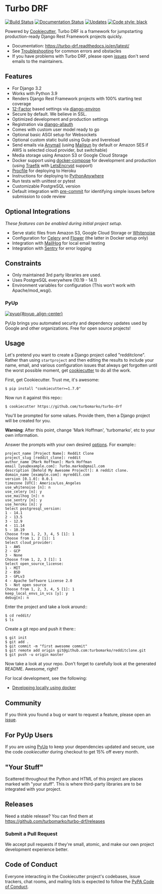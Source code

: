 # Turbo DRF

[![Build Status](https://img.shields.io/github/workflow/status/turbomarko/turbo-drf/CI/master)](https://github.com/turbomarko/turbo-drf/actions?query=workflow%3ACI)
[![Documentation Status](https://readthedocs.org/projects/turbo-drf/badge/?version=latest)](https://turbo-drf.readthedocs.io/en/latest/?badge=latest)
[![Updates](https://pyup.io/repos/github/turbomarko/turbo-drf/shield.svg)](https://pyup.io/repos/github/turbomarko/turbo-drf/)
[![Code style: black](https://img.shields.io/badge/code%20style-black-000000.svg)](https://github.com/ambv/black)

Powered by [Cookiecutter](https://github.com/cookiecutter/cookiecutter), Turbo DRF is a framework for jumpstarting production-ready Django Rest Framework projects quickly.

* Documentation: <https://turbo-drf.readthedocs.io/en/latest/>
* See [Troubleshooting](https://turbo-drf.readthedocs.io/en/latest/troubleshooting.html) for common errors and obstacles
* If you have problems with Turbo DRF, please open [issues](https://github.com/turbomarko/turbo-drf/issues/new) don't send emails to the maintainers.

## Features

-   For Django 3.2
-   Works with Python 3.9
-   Renders Django Rest Framework projects with 100% starting test coverage
-   [12-Factor](http://12factor.net/) based settings via [django-environ](https://github.com/joke2k/django-environ)
-   Secure by default. We believe in SSL.
-   Optimized development and production settings
-   Registration via [django-allauth](https://github.com/pennersr/django-allauth)
-   Comes with custom user model ready to go
-   Optional basic ASGI setup for Websockets
-   Optional custom static build using Gulp and livereload
-   Send emails via [Anymail](https://github.com/anymail/django-anymail) (using [Mailgun](http://www.mailgun.com/) by default or Amazon SES if AWS is selected cloud provider, but switchable)
-   Media storage using Amazon S3 or Google Cloud Storage
-   Docker support using [docker-compose](https://github.com/docker/compose) for development and production (using [Traefik](https://traefik.io/) with [LetsEncrypt](https://letsencrypt.org/) support)
-   [Procfile](https://devcenter.heroku.com/articles/procfile) for deploying to Heroku
-   Instructions for deploying to [PythonAnywhere](https://www.pythonanywhere.com/)
-   Run tests with unittest or pytest
-   Customizable PostgreSQL version
-   Default integration with [pre-commit](https://github.com/pre-commit/pre-commit) for identifying simple issues before submission to code review


## Optional Integrations

*These features can be enabled during initial project setup.*

-   Serve static files from Amazon S3, Google Cloud Storage or [Whitenoise](https://whitenoise.readthedocs.io/)
-   Configuration for [Celery](http://www.celeryproject.org/) and [Flower](https://github.com/mher/flower) (the latter in Docker setup only)
-   Integration with [MailHog](https://github.com/mailhog/MailHog) for local email testing
-   Integration with [Sentry](https://sentry.io/welcome/) for error logging

## Constraints

-   Only maintained 3rd party libraries are used.
-   Uses PostgreSQL everywhere (10.19 - 14.1)
-   Environment variables for configuration (This won't work with Apache/mod_wsgi).


### PyUp

[![pyup](https://pyup.io/static/images/logo.png){#pyup .align-center}](https://pyup.io/)

PyUp brings you automated security and dependency updates used by Google and other organizations. Free for open source projects!

## Usage

Let's pretend you want to create a Django project called "redditclone". Rather than using `startproject`
and then editing the results to include your name, email, and various configuration issues that always get forgotten until the worst possible moment, get [cookiecutter](https://github.com/cookiecutter/cookiecutter) to do all the work.

First, get Cookiecutter. Trust me, it's awesome:

    $ pip install "cookiecutter>=1.7.0"

Now run it against this repo::

    $ cookiecutter https://github.com/turbomarko/turbo-drf

You'll be prompted for some values. Provide them, then a Django project will be created for you.

**Warning**: After this point, change 'Mark Hoffman', 'turbomarko', etc to your own information.

Answer the prompts with your own desired [options](http://turbo-drf.readthedocs.io/en/latest/project-generation-options.html). For example::

    project_name [Project Name]: Reddit Clone
    project_slug [reddit_clone]: reddit
    author_name [Mark Hoffman]: Mark Hoffman
    email [you@example.com]: 7urbo.marko@gmail.com
    description [Behold My Awesome Project!]: A reddit clone.
    domain_name [example.com]: myreddit.com
    version [0.1.0]: 0.0.1
    timezone [UTC]: America/Los_Angeles
    use_whitenoise [n]: n
    use_celery [n]: y
    use_mailhog [n]: n
    use_sentry [n]: y
    use_heroku [n]: y
    Select postgresql_version:
    1 - 14.1
    2 - 13.5
    3 - 12.9
    4 - 11.14
    5 - 10.19
    Choose from 1, 2, 3, 4, 5 [1]: 1
    Choose from 1, 2 [1]: 1
    Select cloud_provider:
    1 - AWS
    2 - GCP
    3 - None
    Choose from 1, 2, 3 [1]: 1
    Select open_source_license:
    1 - MIT
    2 - BSD
    3 - GPLv3
    4 - Apache Software License 2.0
    5 - Not open source
    Choose from 1, 2, 3, 4, 5 [1]: 1
    keep_local_envs_in_vcs [y]: y
    debug[n]: n

Enter the project and take a look around::

    $ cd reddit/
    $ ls

Create a git repo and push it there::

    $ git init
    $ git add .
    $ git commit -m "first awesome commit"
    $ git remote add origin git@github.com:turbomarko/redditclone.git
    $ git push -u origin master

Now take a look at your repo. Don't forget to carefully look at the generated README. Awesome, right?

For local development, see the following:

-   [Developing locally using docker](http://turbo-drf.readthedocs.io/en/latest/developing-locally-docker.html)

## Community

If you think you found a bug or want to request a feature, please open an [issue](https://github.com/turbomarko/turbo-drf/issues).

## For PyUp Users

If you are using [PyUp](https://pyup.io) to keep your dependencies updated and secure, use the code *cookiecutter* during checkout to get 15% off every month.

## "Your Stuff"

Scattered throughout the Python and HTML of this project are places marked with "your stuff". This is where third-party libraries are to be integrated with your project.

## Releases

Need a stable release? You can find them at https://github.com/turbomarko/turbo-drf/releases

### Submit a Pull Request

We accept pull requests if they're small, atomic, and make our own project development
experience better.

## Code of Conduct

Everyone interacting in the Cookiecutter project's codebases, issue trackers, chat
rooms, and mailing lists is expected to follow the [PyPA Code of Conduct](https://www.pypa.io/en/latest/code-of-conduct/).
